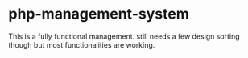 # php-management-system
This is a fully functional management. still needs a few design sorting though but most functionalities are working. 
